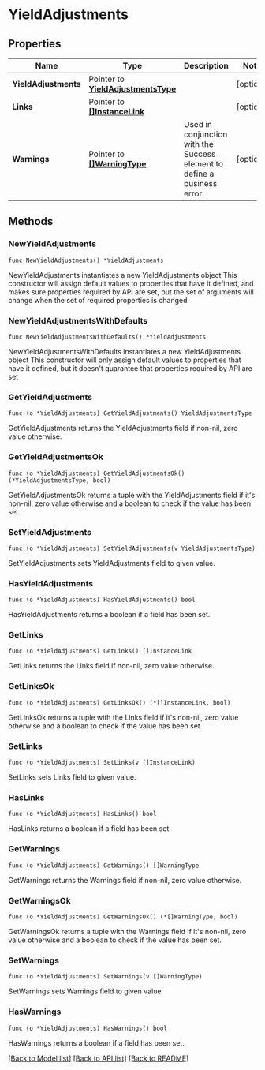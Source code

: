 # YieldAdjustments

## Properties

Name | Type | Description | Notes
------------ | ------------- | ------------- | -------------
**YieldAdjustments** | Pointer to [**YieldAdjustmentsType**](YieldAdjustmentsType.md) |  | [optional] 
**Links** | Pointer to [**[]InstanceLink**](InstanceLink.md) |  | [optional] 
**Warnings** | Pointer to [**[]WarningType**](WarningType.md) | Used in conjunction with the Success element to define a business error. | [optional] 

## Methods

### NewYieldAdjustments

`func NewYieldAdjustments() *YieldAdjustments`

NewYieldAdjustments instantiates a new YieldAdjustments object
This constructor will assign default values to properties that have it defined,
and makes sure properties required by API are set, but the set of arguments
will change when the set of required properties is changed

### NewYieldAdjustmentsWithDefaults

`func NewYieldAdjustmentsWithDefaults() *YieldAdjustments`

NewYieldAdjustmentsWithDefaults instantiates a new YieldAdjustments object
This constructor will only assign default values to properties that have it defined,
but it doesn't guarantee that properties required by API are set

### GetYieldAdjustments

`func (o *YieldAdjustments) GetYieldAdjustments() YieldAdjustmentsType`

GetYieldAdjustments returns the YieldAdjustments field if non-nil, zero value otherwise.

### GetYieldAdjustmentsOk

`func (o *YieldAdjustments) GetYieldAdjustmentsOk() (*YieldAdjustmentsType, bool)`

GetYieldAdjustmentsOk returns a tuple with the YieldAdjustments field if it's non-nil, zero value otherwise
and a boolean to check if the value has been set.

### SetYieldAdjustments

`func (o *YieldAdjustments) SetYieldAdjustments(v YieldAdjustmentsType)`

SetYieldAdjustments sets YieldAdjustments field to given value.

### HasYieldAdjustments

`func (o *YieldAdjustments) HasYieldAdjustments() bool`

HasYieldAdjustments returns a boolean if a field has been set.

### GetLinks

`func (o *YieldAdjustments) GetLinks() []InstanceLink`

GetLinks returns the Links field if non-nil, zero value otherwise.

### GetLinksOk

`func (o *YieldAdjustments) GetLinksOk() (*[]InstanceLink, bool)`

GetLinksOk returns a tuple with the Links field if it's non-nil, zero value otherwise
and a boolean to check if the value has been set.

### SetLinks

`func (o *YieldAdjustments) SetLinks(v []InstanceLink)`

SetLinks sets Links field to given value.

### HasLinks

`func (o *YieldAdjustments) HasLinks() bool`

HasLinks returns a boolean if a field has been set.

### GetWarnings

`func (o *YieldAdjustments) GetWarnings() []WarningType`

GetWarnings returns the Warnings field if non-nil, zero value otherwise.

### GetWarningsOk

`func (o *YieldAdjustments) GetWarningsOk() (*[]WarningType, bool)`

GetWarningsOk returns a tuple with the Warnings field if it's non-nil, zero value otherwise
and a boolean to check if the value has been set.

### SetWarnings

`func (o *YieldAdjustments) SetWarnings(v []WarningType)`

SetWarnings sets Warnings field to given value.

### HasWarnings

`func (o *YieldAdjustments) HasWarnings() bool`

HasWarnings returns a boolean if a field has been set.


[[Back to Model list]](../README.md#documentation-for-models) [[Back to API list]](../README.md#documentation-for-api-endpoints) [[Back to README]](../README.md)


